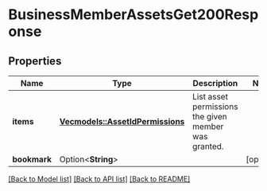 # BusinessMemberAssetsGet200Response

## Properties

Name | Type | Description | Notes
------------ | ------------- | ------------- | -------------
**items** | [**Vec<models::AssetIdPermissions>**](AssetIdPermissions.md) | List asset permissions the given member was granted. | 
**bookmark** | Option<**String**> |  | [optional]

[[Back to Model list]](../README.md#documentation-for-models) [[Back to API list]](../README.md#documentation-for-api-endpoints) [[Back to README]](../README.md)


